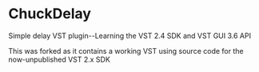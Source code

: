 # ChuckDelay
Simple delay VST plugin--Learning the VST 2.4 SDK and VST GUI 3.6 API

This was forked as it contains a working VST using source code for the now-unpublished VST 2.x SDK
